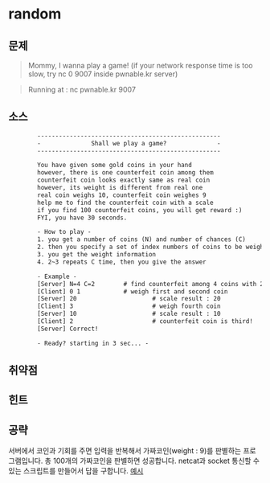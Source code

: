 # random

## 문제

> Mommy, I wanna play a game!
(if your network response time is too slow, try nc 0 9007 inside pwnable.kr server)

>Running at : nc pwnable.kr 9007

## 소스

```txt
        ---------------------------------------------------
        -              Shall we play a game?              -
        ---------------------------------------------------

        You have given some gold coins in your hand
        however, there is one counterfeit coin among them
        counterfeit coin looks exactly same as real coin
        however, its weight is different from real one
        real coin weighs 10, counterfeit coin weighes 9
        help me to find the counterfeit coin with a scale
        if you find 100 counterfeit coins, you will get reward :)
        FYI, you have 30 seconds.

        - How to play -
        1. you get a number of coins (N) and number of chances (C)
        2. then you specify a set of index numbers of coins to be weighed
        3. you get the weight information
        4. 2~3 repeats C time, then you give the answer

        - Example -
        [Server] N=4 C=2        # find counterfeit among 4 coins with 2 trial
        [Client] 0 1            # weigh first and second coin
        [Server] 20                     # scale result : 20
        [Client] 3                      # weigh fourth coin
        [Server] 10                     # scale result : 10
        [Client] 2                      # counterfeit coin is third!
        [Server] Correct!

        - Ready? starting in 3 sec... -
```

## 취약점



## 힌트



## 공략
서버에서 코인과 기회를 주면 입력을 반복해서 가짜코인(weight : 9)를 판별하는 프로그램입니다. 총 100개의 가짜코인을 판별하면 성공합니다.
netcat과 socket 통신할 수 있는 스크립트를 만들어서 답을 구합니다.
[예시](/assets/source/pwnable.kr-coin1.py)
